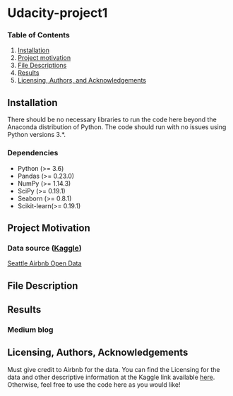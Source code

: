 # Udacity-project1

### Table of Contents

1. [Installation](#installation)
2. [Project motivation](#motivation)
3. [File Descriptions](#files)
4. [Results](#results)
5. [Licensing, Authors, and Acknowledgements](#licensing)

## Installation <a name="installation"></a>
There should be no necessary libraries to run the code here beyond the Anaconda distribution of Python. The code should run with no issues using Python versions 3.*.

### Dependencies
- Python (>= 3.6)
- Pandas (>= 0.23.0)
- NumPy (>= 1.14.3)
- SciPy (>= 0.19.1)
- Seaborn (>= 0.8.1)
- Scikit-learn(>= 0.19.1)

## Project Motivation <a name="motivation"></a>
### Data source ([Kaggle](https://www.kaggle.com))
[Seattle Airbnb Open Data](https://www.kaggle.com/airbnb/seattle/data)

## File Description <a name="files"></a>


## Results <a name="results"></a>

### Medium blog

## Licensing, Authors, Acknowledgements <a name="licensing"></a>
Must give credit to Airbnb for the data.  You can find the Licensing for the data and other descriptive information at the Kaggle link available [here](https://www.kaggle.com/airbnb/seattle).  Otherwise, feel free to use the code here as you would like! 
